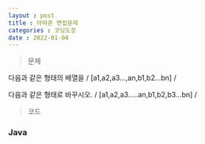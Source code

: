 ```yaml
---
layout : post
title : 아마존 면접문제
categories : 코딩도장
date : 2022-01-04
---
```

> 문제 <br>

다음과 같은 형태의 배열을 / [a1,a2,a3...,an,b1,b2...bn] /

다음과 같은 형태로 바꾸시오. / [a1,a2,a3.....an,b1,b2,b3...bn] /

> 코드
### Java

<script src="https://gist.github.com/kwontaehoon/48ebea6a77cfcedd23ed772b848573a2.js"></script>
